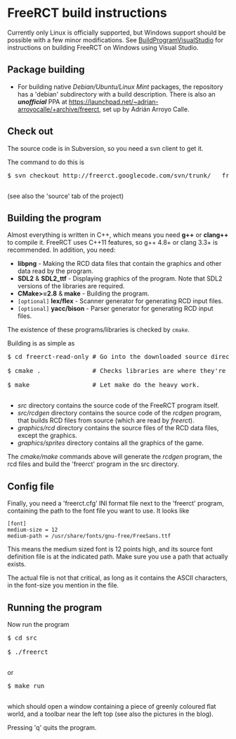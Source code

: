 # FreeRCT build instructions #

Currently only Linux is officially supported, but Windows support should be possible with a few minor modifications. See [BuildProgramVisualStudio](BuildProgramVisualStudio.md) for instructions on building FreeRCT on Windows using Visual Studio.

## Package building ##
  * For building native _Debian/Ubuntu/Linux Mint_ packages, the repository has a 'debian' subdirectory with a build description. There is also an _**unofficial**_ PPA at https://launchpad.net/~adrian-arroyocalle/+archive/freerct, set up by Adrián Arroyo Calle.

## Check out ##

The source code is in Subversion, so you need a svn client to get it.

The command to do this is
<pre>
$ svn checkout http://freerct.googlecode.com/svn/trunk/   freerct-read-only<br>
</pre>
(see also the 'source' tab of the project)

## Building the program ##

Almost everything is written in C++, which means you need **g++** or **clang++** to compile it. FreeRCT uses C++11 features, so g++ 4.8+ or clang 3.3+ is recommended.
In addition, you need:

  * **libpng** - Making the RCD data files that contain the graphics and other data read by the program.
  * **SDL2** & **SDL2\_ttf** - Displaying graphics of the program. Note that SDL2 versions of the libraries are required.
  * **CMake>=2.8** & **make** - Building the program.
  * `[optional]` **lex/flex** - Scanner generator for generating RCD input files.
  * `[optional]` **yacc/bison** - Parser generator for generating RCD input files.

The existence of these programs/libraries is checked by `cmake`.

Building is as simple as

<pre>
$ cd freerct-read-only # Go into the downloaded source directory.<br>
$ cmake .              # Checks libraries are where they're supposed to be and replaces some strings<br>
$ make                 # Let make do the heavy work.<br>
</pre>

  * _src_ directory contains the source code of the FreeRCT program itself.
  * _src/rcdgen_ directory contains the source code of the _rcdgen_ program, that builds RCD files from source (which are read by _freerct_).
  * _graphics/rcd_ directory contains the source files of the RCD data files, except the graphics.
  * _graphics/sprites_ directory contains all the graphics of the game.

The _cmake/make_ commands above will generate the _rcdgen_ program, the rcd files and build the 'freerct' program in the src directory.

## Config file ##

Finally, you need a 'freerct.cfg' INI format file next to the 'freerct' program, containing the path to the font file you want to use. It looks like

```
[font]
medium-size = 12
medium-path = /usr/share/fonts/gnu-free/FreeSans.ttf
```

This means the medium sized font is 12 points high, and its source font definition file is at the indicated path. Make sure you use a path that actually exists.

The actual file is not that critical, as long as it contains the ASCII characters, in the font-size you mention in the file.

## Running the program ##

Now run the program

<pre>
$ cd src<br>
$ ./freerct<br>
</pre>

or

<pre>
$ make run<br>
</pre>

which should open a window containing a piece of greenly coloured flat world, and a toolbar near the left top (see also the pictures in the blog).

Pressing 'q' quits the program.